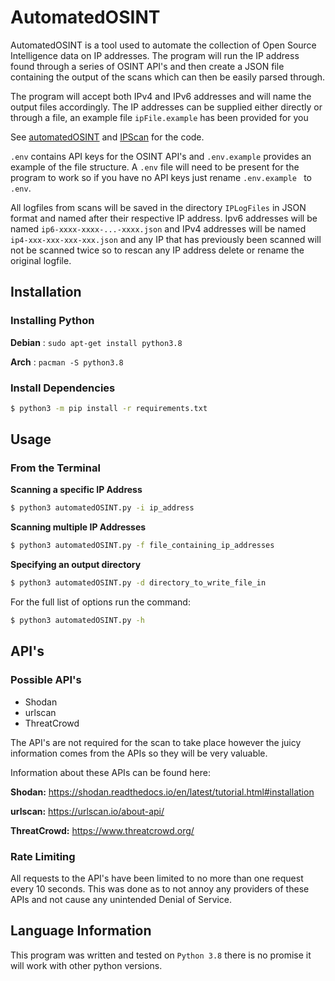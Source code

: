 # AutomatedOSINT

AutomatedOSINT is a tool used to automate the collection of Open Source Intelligence data on IP addresses. The program will  run the IP address found through a series of OSINT API's and then create a JSON file containing the output of the scans which can then be easily parsed through.

The program will accept both IPv4 and IPv6 addresses and will name the output files accordingly. The IP addresses can be supplied either directly or through a file, an example file `ipFile.example` has been provided for you

See [automatedOSINT](./automatedOSINT.py) and [IPScan](./IPScan.py) for the code.

`.env` contains API keys for the OSINT API's and `.env.example` provides an example of the file
structure. A `.env` file will need to be present for the program to work so if you have no API keys just rename `.env.example ` to `.env`.

All logfiles from scans will be saved in the directory `IPLogFiles` in JSON format and named after their respective IP address. Ipv6 addresses will be named `ip6-xxxx-xxxx-...-xxxx.json` and IPv4 addresses will be named `ip4-xxx-xxx-xxx-xxx.json` and any IP that has previously been scanned will not be scanned twice so to rescan any IP address delete or rename the original logfile.



## Installation

### Installing Python

**Debian** : `sudo apt-get install python3.8`

**Arch** : `pacman -S python3.8`	



### Install Dependencies

```bash
$ python3 -m pip install -r requirements.txt
```



## Usage

### From the Terminal

**Scanning a specific IP Address**

```bash
$ python3 automatedOSINT.py -i ip_address
```

**Scanning multiple IP Addresses**

```bash
$ python3 automatedOSINT.py -f file_containing_ip_addresses
```

**Specifying an output directory**
```bash
$ python3 automatedOSINT.py -d directory_to_write_file_in
```

For the full list of options run the command:

```bash
$ python3 automatedOSINT.py -h
```



## API's

### Possible API's

- Shodan
- urlscan
- ThreatCrowd

The API's are not required for the scan to take place however the juicy information comes from the APIs so they will be very valuable.

Information about these APIs can be found here:

**Shodan:** https://shodan.readthedocs.io/en/latest/tutorial.html#installation

**urlscan:** https://urlscan.io/about-api/

**ThreatCrowd:** https://www.threatcrowd.org/

### Rate Limiting

All requests to the API's have been limited to no more than one request every 10 seconds. This was done as to not annoy any providers of these APIs and not cause any unintended Denial of Service.

## Language Information

This program was written and tested on `Python 3.8` there is no promise it will work with other python versions.
